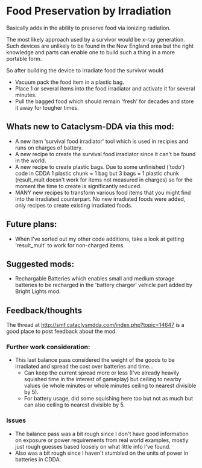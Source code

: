 # Food Preservation by Irradiation
Basically adds in the ability to preserve food via ionizing radiation.

The most likely approach used by a survivor would be x-ray generation.  Such devices are unlikely to be found in the New England area but the right knowledge and parts can enable one to build such a thing in a more portable form.

So after building the device to irradiate food the survivor would
 - Vacuum pack the food item in a plastic bag.
 - Place 1 or several items into the food irradiator and activate it for several minutes.
 - Pull the bagged food which should remain 'fresh' for decades and store it away for tougher times.

## Whats new to Cataclysm-DDA via this mod:
 - A new item 'survival food irradiator' tool which is used in recipies and runs on charges of battery.
 - A new recipe to create the survival food irradiator since it can't be found in the world.
 - A new recipe to create plastic bags.  Due to some unfinished ('todo') code in CDDA 1 plastic chunk = 1 bag but 3 bags = 1 plastic chunk (result_mult doesn't work for items not measured in charges) so for the moment the time to create is significantly reduced.
 - MANY new recipes to transform various food items that you might find into the irradiated counterpart.  No new irradiated foods were added, only recipes to create existing irradiated foods.

## Future plans:
 - When I've sorted out my other code additions, take a look at getting 'result_mult' to work for non-charged items.

## Suggested mods:
 - Rechargable Batteries which enables small and medium storage batteries to be recharged in the 'battery charger' vehicle part added by Bright Lights mod.

## Feedback/thoughts
The thread at http://smf.cataclysmdda.com/index.php?topic=14647 is a good place to post feedback about the mod.

### Further work consideration:
 - This last balance pass considered the weight of the goods to be irradiated and spread the cost over batteries and time...
   - Can keep the current spread more or less (I've already heavily squished time in the interest of gameplay) but ceiling to nearby values (ie whole minutes or whole minutes ceiling to nearest divisible by 5).
   - For battery usage, did some squishing here too but not as much but can also ceiling to nearest divisible by 5.

### Issues
 - The balance pass was a bit rough since I don't have good information on exposure or power requirements from real world examples, mostly just rough guesses based loosely on what little info I've found.
 - Also was a bit rough since I haven't stumbled on the units of power in batteries in CDDA.

